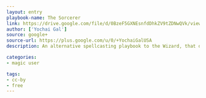 ```yaml
---
layout: entry
playbook-name: The Sorcerer
link: https://drive.google.com/file/d/0BzeF5GXNEsnfdDhkZV9tZDNwQVk/view
author: ['Yochai Gal']
source: google+
source-url: https://plus.google.com/u/0/+YochaiGalUSA
description: An alternative spellcasting playbook to the Wizard, that doesn't require spell memorization. Also makes Julienne Fries!

categories:
- magic user

tags:
- cc-by
- free
---
```

